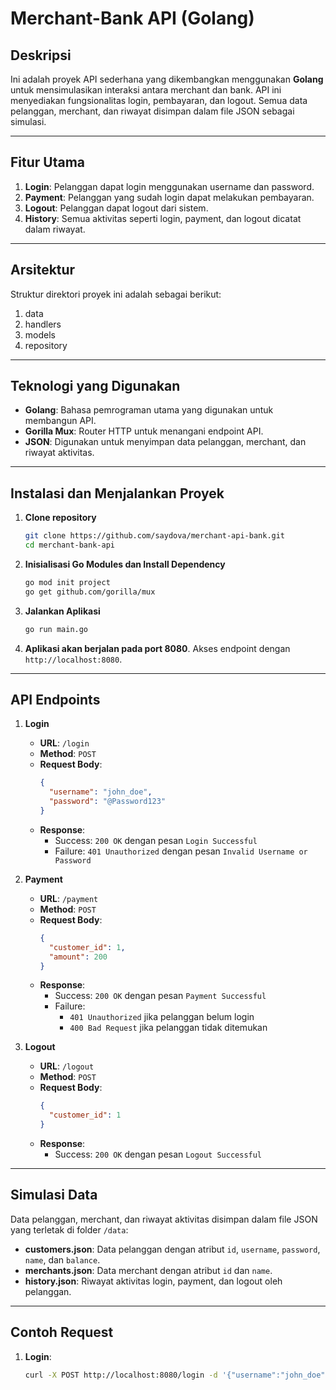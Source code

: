 # Merchant-Bank API (Golang)

## Deskripsi

Ini adalah proyek API sederhana yang dikembangkan menggunakan **Golang** untuk mensimulasikan interaksi antara merchant dan bank. API ini menyediakan fungsionalitas login, pembayaran, dan logout. Semua data pelanggan, merchant, dan riwayat disimpan dalam file JSON sebagai simulasi.

---

## Fitur Utama

1. **Login**: Pelanggan dapat login menggunakan username dan password.
2. **Payment**: Pelanggan yang sudah login dapat melakukan pembayaran.
3. **Logout**: Pelanggan dapat logout dari sistem.
4. **History**: Semua aktivitas seperti login, payment, dan logout dicatat dalam riwayat.

---

## Arsitektur

Struktur direktori proyek ini adalah sebagai berikut:

1. data
2. handlers
3. models
4. repository

---

## Teknologi yang Digunakan

- **Golang**: Bahasa pemrograman utama yang digunakan untuk membangun API.
- **Gorilla Mux**: Router HTTP untuk menangani endpoint API.
- **JSON**: Digunakan untuk menyimpan data pelanggan, merchant, dan riwayat aktivitas.

---

## Instalasi dan Menjalankan Proyek

1. **Clone repository**

   ```bash
   git clone https://github.com/saydova/merchant-api-bank.git
   cd merchant-bank-api
   ```

2. **Inisialisasi Go Modules dan Install Dependency**

   ```bash
   go mod init project
   go get github.com/gorilla/mux
   ```

3. **Jalankan Aplikasi**

   ```bash
   go run main.go
   ```

4. **Aplikasi akan berjalan pada port 8080**.
   Akses endpoint dengan `http://localhost:8080`.

---

## API Endpoints

1. **Login**

   - **URL**: `/login`
   - **Method**: `POST`
   - **Request Body**:
     ```json
     {
       "username": "john_doe",
       "password": "@Password123"
     }
     ```
   - **Response**:
     - Success: `200 OK` dengan pesan `Login Successful`
     - Failure: `401 Unauthorized` dengan pesan `Invalid Username or Password`

2. **Payment**

   - **URL**: `/payment`
   - **Method**: `POST`
   - **Request Body**:
     ```json
     {
       "customer_id": 1,
       "amount": 200
     }
     ```
   - **Response**:
     - Success: `200 OK` dengan pesan `Payment Successful`
     - Failure:
       - `401 Unauthorized` jika pelanggan belum login
       - `400 Bad Request` jika pelanggan tidak ditemukan

3. **Logout**
   - **URL**: `/logout`
   - **Method**: `POST`
   - **Request Body**:
     ```json
     {
       "customer_id": 1
     }
     ```
   - **Response**:
     - Success: `200 OK` dengan pesan `Logout Successful`

---

## Simulasi Data

Data pelanggan, merchant, dan riwayat aktivitas disimpan dalam file JSON yang terletak di folder `/data`:

- **customers.json**: Data pelanggan dengan atribut `id`, `username`, `password`, `name`, dan `balance`.
- **merchants.json**: Data merchant dengan atribut `id` dan `name`.
- **history.json**: Riwayat aktivitas login, payment, dan logout oleh pelanggan.

---

## Contoh Request

1. **Login**:
   ```bash
   curl -X POST http://localhost:8080/login -d '{"username":"john_doe","password":"@Password123"}' -H "Content-Type: application/json"
   ```
